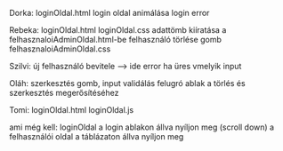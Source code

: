 Dorka:
loginOldal.html
login oldal animálása
login error

Rebeka:
loginOldal.html
loginOldal.css
adattömb kiíratása a felhasznaloiAdminOldal.html-be
felhasználó törlése gomb
felhasznaloiAdminOldal.css

Szilvi:
új felhasználó bevitele --> ide error ha üres vmelyik input

Oláh:
szerkesztés gomb, input validálás
felugró ablak a törlés és szerkesztés megerősítéséhez

Tomi:
loginOldal.html
loginOldal.js





ami még kell:
loginOldal a login ablakon állva nyíljon meg (scroll down)
a felhasználói oldal a táblázaton állva nyíljon meg

